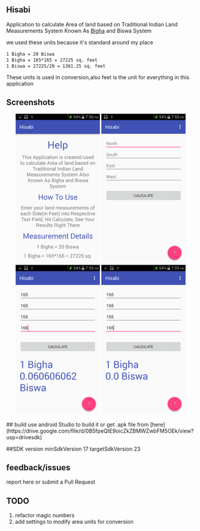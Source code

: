 ## Hisabi
Application to calculate Area of land based on Traditional Indian Land Measurements System Known As [Bigha](https://en.wikipedia.org/wiki/Bigha) and Biswa System

we used these units because it's standard around my place

    1 Bigha = 20 Biswa
    1 Bigha = 165*165 = 27225 sq. feet
    1 Biswa = 27225/20 = 1361.25 sq. feet

These units is used in conversion,also feet is the unit for everything in this application

## Screenshots
<p align="center"><img src="https://raw.githubusercontent.com/electron0zero/Hisabi/master/screenshots/1.png" height="400">
<img src="https://raw.githubusercontent.com/electron0zero/Hisabi/master/screenshots/2.png" height="400">
<img src="https://raw.githubusercontent.com/electron0zero/Hisabi/master/screenshots/3.png" height="400">
<img src="https://raw.githubusercontent.com/electron0zero/Hisabi/master/screenshots/4.png" height="400"></p>
## build
use android Studio to build it or get .apk file from [here](https://drive.google.com/file/d/0B5fpeQtE9oicZkZBMWZwbFM5OEk/view?usp=drivesdk)

##SDK version
    minSdkVersion 17
    targetSdkVersion 23

## feedback/issues
report here or submit a Pull Request


## TODO
1. refactor magic numbers
2. add settings to modify area units for conversion
